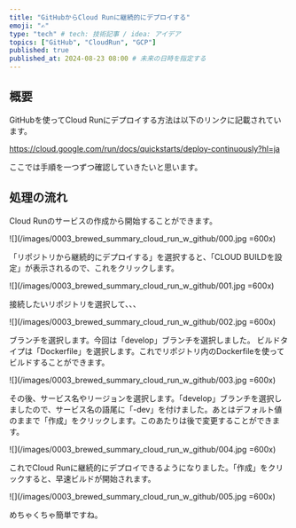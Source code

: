 ```yaml
---
title: "GitHubからCloud Runに継続的にデプロイする"
emoji: "✍"
type: "tech" # tech: 技術記事 / idea: アイデア
topics: ["GitHub", "CloudRun", "GCP"]
published: true
published_at: 2024-08-23 08:00 # 未来の日時を指定する
---
```


## 概要

GitHubを使ってCloud Runにデプロイする方法は以下のリンクに記載されています。

https://cloud.google.com/run/docs/quickstarts/deploy-continuously?hl=ja

ここでは手順を一つずつ確認していきたいと思います。

## 処理の流れ

Cloud Runのサービスの作成から開始することができます。  

![](/images/0003_brewed_summary_cloud_run_w_github/000.jpg =600x)

「リポジトリから継続的にデプロイする」を選択すると、「CLOUD BUILDを設定」が表示されるので、これをクリックします。

![](/images/0003_brewed_summary_cloud_run_w_github/001.jpg =600x)

接続したいリポジトリを選択して、、、  

![](/images/0003_brewed_summary_cloud_run_w_github/002.jpg =600x)

ブランチを選択します。今回は「develop」ブランチを選択しました。
ビルドタイプは「Dockerfile」を選択します。これでリポジトリ内のDockerfileを使ってビルドすることができます。

![](/images/0003_brewed_summary_cloud_run_w_github/003.jpg =600x)

その後、サービス名やリージョンを選択します。「develop」ブランチを選択しましたので、サービス名の語尾に「-dev」を付けました。あとはデフォルト値のままで「作成」をクリックします。このあたりは後で変更することができます。

![](/images/0003_brewed_summary_cloud_run_w_github/004.jpg =600x)

これでCloud Runに継続的にデプロイできるようになりました。「作成」をクリックすると、早速ビルドが開始されます。

![](/images/0003_brewed_summary_cloud_run_w_github/005.jpg =600x)

めちゃくちゃ簡単ですね。